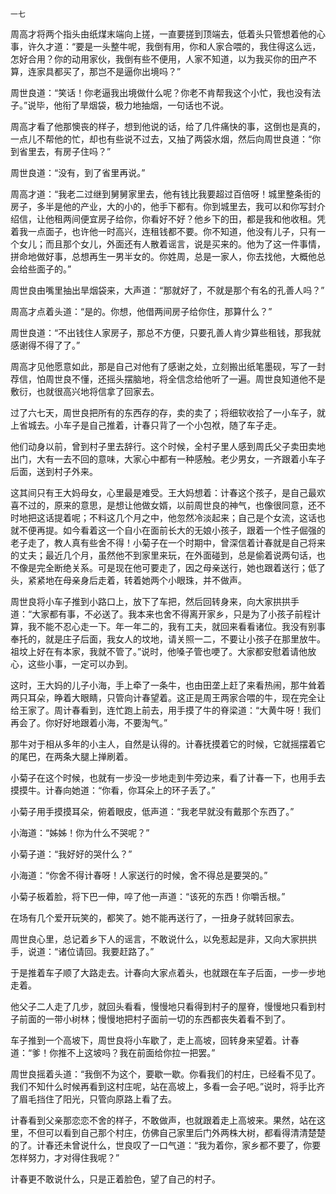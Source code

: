     一七 

   周高才将两个指头由纸煤末端向上搓，一直要搓到顶端去，低着头只管想着他的心事，许久才道：“要是一头整牛呢，我倒有用，你和人家合喂的，我住得这么远，怎好合用？你的动用家伙，我倒有些不便用，人家不知道，以为我买你的田产不算，连家具都买了，那岂不是逼你出境吗？”

   周世良道：“笑话！你老逼我出境做什么呢？你老不肯帮我这个小忙，我也没有法子。”说毕，他衔了旱烟袋，极力地抽烟，一句话也不说。

   周高才看了他那懊丧的样子，想到他说的话，给了几件痛快的事，这倒也是真的，一点儿不帮他的忙，却也有些说不过去，又抽了两袋水烟，然后向周世良道：“你到省里去，有房子住吗？”

   周世良道：“没有，到了省里再说。”

   周高才道：“我老二过继到舅舅家里去，他有钱比我要超过百倍呀！城里整条街的房子，多半是他的产业，大的小的，他手下都有。你到城里去，我可以和你写封介绍信，让他租两间便宜房子给你，你看好不好？他乡下的田，都是我和他收租。凭着我一点面子，也许他一时高兴，连租钱都不要。你不知道，他没有儿子，只有一个女儿；而且那个女儿，外面还有人散着谣言，说是买来的。他为了这一件事情，拼命地做好事，总想再生一男半女的。你姓周，总是一家人，你去找他，大概他总会给些面子的。”

   周世良由嘴里抽出旱烟袋来，大声道：“那就好了，不就是那个有名的孔善人吗？”

   周高才点着头道：“是的。你想，他借两间房子给你住，那算什么？”

   周世良道：“不出钱住人家房子，那总不方便，只要孔善人肯少算些租钱，那我就感谢得不得了了。”

   周高才见他愿意如此，那是自己对他有了感谢之处，立刻搬出纸笔墨砚，写了一封荐信，怕周世良不懂，还摇头摆脑地，将全信念给他听了一遍。周世良知道他不是敷衍，也就很高兴地将信拿了回家去。

   过了六七天，周世良把所有的东西存的存，卖的卖了；将细软收拾了一小车子，就上省城去。小车子是自己推着，计春只背了一个小包袱，随了车子走。

   他们动身以前，曾到村子里去辞行。这个时候，全村子里人感到周氏父子卖田卖地出门，大有一去不回的意味，大家心中都有一种感触。老少男女，一齐跟着小车子后面，送到村子外来。

   这其间只有王大妈母女，心里最是难受。王大妈想着：计春这个孩子，是自己最欢喜不过的，原来的意思，是想让他做女婿，以前周世良的神气，也像很同意，还不时地把这话提着呢；不料这几个月之中，他忽然冷淡起来；自己是个女流，这话也就不便再提。如今看着这一个自小在面前长大的无娘小孩子，跟着一个性子倔强的老子走了，教人真有些舍不得！小菊子在一个时期中，曾深信着计春就是自己将来的丈夫；最近几个月，虽然他不到家里来玩，在外面碰到，总是偷着说两句话，也不像是完全断绝关系。可是现在他可要走了，因之母亲送行，她也跟着送行；低了头，紧紧地在母亲身后走着，转着她两个小眼珠，并不做声。

   周世良将小车子推到小路口上，放下了车把，然后回转身来，向大家拱拱手道：“大家都有事，不必送了。我本来也舍不得离开家乡，只是为了小孩子前程计算，我不能不忍心走一下。年一年二的，我有工夫，就回来看看诸位。我没有别事奉托的，就是庄子后面，我女人的坟地，请关照一二，不要让小孩子在那里放牛。祖坟上好在有本家，我就不管了。”说时，他嗓子管也哽了。大家都安慰着请他放心，这些小事，一定可以办到。

   这时，王大妈的儿子小海，手上牵了一条牛，也由田垄上赶了来看热闹，那牛耸着两只耳朵，睁着大眼睛，只管向计春望着。这正是周王两家合喂的牛，现在完全让给王家了。周计春看到，连忙跑上前去，用手摸了牛的脊梁道：“大黄牛呀！我们再会了。你好好地跟着小海，不要淘气。”

   那牛对于相从多年的小主人，自然是认得的。计春抚摸着它的时候，它就摇摆着它的尾巴，在两条大腿上掸刷着。

   小菊子在这个时候，也就有一步没一步地走到牛旁边来，看了计春一下，也用手去摸摸牛。计春向她道：“你看，你耳朵上的环子丢了。”

   小菊子用手摸摸耳朵，俯着眼皮，低声道：“我老早就没有戴那个东西了。”

   小海道：“姊姊！你为什么不哭呢？”

   小菊子道：“我好好的哭什么？”

   小海道：“你舍不得计春呀！人家送行的时候，舍不得总是要哭的。”

   小菊子板着脸，将下巴一伸，啐了他一声道：“该死的东西！你嚼舌根。”

   在场有几个爱开玩笑的，都笑了。她不能再送行了，一扭身子就转回家去。

   周世良心里，总记着乡下人的谣言，不敢说什么，以免惹起是非，又向大家拱拱手，说道：“诸位请回。我要赶路了。”

   于是推着车子顺了大路走去。计春向大家点着头，也就跟在车子后面，一步一步地走着。

   他父子二人走了几步，就回头看看，慢慢地只看得到村子的屋脊，慢慢地只看到村子前面的一带小树林；慢慢地把村子面前一切的东西都丧失着看不到了。

   车子推到一个高坡下，周世良将小车歇了，走上高坡，回转身来望着。计春道：“爹！你推不上这坡吗？我在前面给你拉一把罢。”

   周世良摇着头道：“我倒不为这个，要歇一歇。你看我们的村庄，已经看不见了。我们不知什么时候再看到这村庄呢，站在高坡上，多看一会子吧。”说时，将手比齐了眉毛挡住了阳光，只管向原路上看了去。

   计春看到父亲那恋恋不舍的样子，不敢做声，也就跟着走上高坡来。果然，站在这里，不但可以看到自己那个村庄，仿佛自己家里后门外两株大树，都看得清清楚楚的了。计春还未曾说什么，世良叹了一口气道：“我为着你，家乡都不要了，你要怎样努力，才对得住我呢？”

   计春更不敢说什么，只是正着脸色，望了自己的村子。

